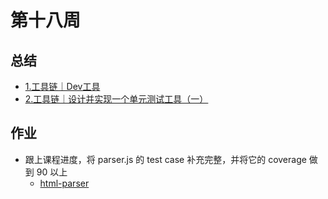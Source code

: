 # 第十八周

## 总结

- [1.工具链｜Dev工具](./1.工具链｜Dev工具.md)
- [2.工具链｜设计并实现一个单元测试工具（一）](./2.工具链｜设计并实现一个单元测试工具（一）.md)

## 作业

- 跟上课程进度，将 parser.js 的 test case 补充完整，并将它的 coverage 做到 90 以上
  - [html-parser](./html-parser)



